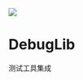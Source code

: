 [![](https://jitpack.io/v/jt0521/DebugLib.svg)](https://jitpack.io/#jt0521/DebugLib)
# DebugLib
测试工具集成

